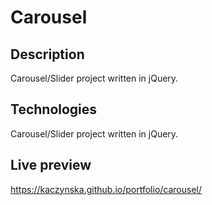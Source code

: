 # Carousel


## Description
Carousel/Slider project written in jQuery.

## Technologies
Carousel/Slider project written in jQuery.

## Live preview
https://kaczynska.github.io/portfolio/carousel/
